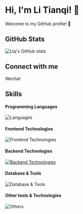 # Hi, I'm Li Tianqi! 👋

Welcome to my GitHub profile! 🌟

## GitHub Stats
![Ltq's GitHub stats](https://github-readme-stats.vercel.app/api?username=Ltqq&show_icons=true&theme=cobalt)

## Connect with me
Wechat

## Skills

#### Programming Languages
![Languages](https://skillicons.dev/icons?i=go,java)

#### Frontend Technologies
![Frontend Technologies](https://skillicons.dev/icons?i=html,css,js)

#### Backend Technologies
[![Backend Technologies](https://skillicons.dev/icons?i=docker,linux,bash)](https://skillicons.dev)

#### Database & Tools
![Database & Tools](https://skillicons.dev/icons?i=mysql,redis,neo4j)

#### Other tools & Technologies
![Others](https://go-skill-icons.vercel.app/api/icons?i=git,github,markdown,vscode,gitlab,postman)




